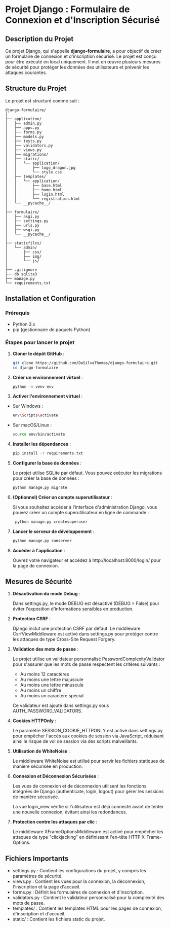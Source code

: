 # Projet Django : Formulaire de Connexion et d'Inscription Sécurisé

## Description du Projet

Ce projet Django, qui s'appelle **django-formulaire**, a pour objectif de créer un formulaire de connexion et d'inscription sécurisé. Le projet est conçu pour être exécuté en local uniquement. Il met en œuvre plusieurs mesures de sécurité pour protéger les données des utilisateurs et prévenir les attaques courantes.

## Structure du Projet

Le projet est structuré comme suit :

```plaintext 
django-formulaire/
│
├── application/
│   ├── admin.py
│   ├── apps.py
│   ├── forms.py
│   ├── models.py
│   ├── tests.py
│   ├── validators.py
│   ├── views.py
│   ├── migrations/
│   ├── static/
│   │   └── application/
│   │       ├── logo_dragon.jpg
│   │       └── style.css
│   ├── templates/
│   │   └── application/
│   │       ├── base.html
│   │       ├── home.html
│   │       ├── login.html
│   │       └── registration.html
│   └── __pycache__/
│
├── formulaire/
│   ├── asgi.py
│   ├── settings.py
│   ├── urls.py
│   ├── wsgi.py
│   └── __pycache__/
│
├── staticfiles/
│   └── admin/
│       ├── css/
│       ├── img/
│       └── js/
│
├── .gitignore
├── db.sqlite3
├── manage.py
└── requirements.txt
```


## Installation et Configuration

### Prérequis

- Python 3.x
- pip (gestionnaire de paquets Python)

### Étapes pour lancer le projet

1. **Cloner le dépôt GitHub** :

   ```bash
   git clone https://github.com/DaSilvaThomas/django-formulaire.git
   cd django-formulaire
   ```

2. **Créer un environnement virtuel** :

    ```bash
    python -m venv env
    ```

3. **Activer l'environnement virtuel** :

- Sur Windows :
    ```bash
    env\Scripts\activate
    ```

- Sur macOS/Linux :
    ```bash
    source env/bin/activate
    ```

4. **Installer les dépendances** :

    ```bash
    pip install -r requirements.txt
    ```

5. **Configurer la base de données** :

    Le projet utilise SQLite par défaut. Vous pouvez exécuter les migrations pour créer la base de données :
    ```bash
    python manage.py migrate
    ```
    
6. **(Optionnel) Créer un compte superutilisateur** :

   Si vous souhaitez accéder à l'interface d'administration Django, vous pouvez créer un compte superutilisateur en ligne de commande :
   ```bash
    python manage.py createsuperuser
    ```

7. **Lancer le serveur de développement** :

    ```bash
    python manage.py runserver
    ```

8. **Accéder à l'application** :

    Ouvrez votre navigateur et accédez à http://localhost:8000/login/ pour la page de connexion.


## Mesures de Sécurité

1. **Désactivation du mode Debug** :

    Dans settings.py, le mode DEBUG est désactivé (DEBUG = False) pour éviter l'exposition d'informations sensibles en production.

2. **Protection CSRF** :

    Django inclut une protection CSRF par défaut. Le middleware CsrfViewMiddleware est activé dans settings.py pour protéger contre les attaques de type Cross-Site Request Forgery.

3. **Validation des mots de passe** :

    Le projet utilise un validateur personnalisé PasswordComplexityValidator pour s'assurer que les mots de passe respectent les critères suivants :

    - Au moins 12 caractères
    - Au moins une lettre majuscule
    - Au moins une lettre minuscule
    - Au moins un chiffre
    - Au moins un caractère spécial

    Ce validateur est ajouté dans settings.py sous AUTH_PASSWORD_VALIDATORS.

4. **Cookies HTTPOnly** :

    Le paramètre SESSION_COOKIE_HTTPONLY est activé dans settings.py pour empêcher l'accès aux cookies de session via JavaScript, réduisant ainsi le risque de vol de session via des scripts malveillants.

5. **Utilisation de WhiteNoise** :

    Le middleware WhiteNoise est utilisé pour servir les fichiers statiques de manière sécurisée en production.

6. **Connexion et Déconnexion Sécurisées** :

    Les vues de connexion et de déconnexion utilisent les fonctions intégrées de Django (authenticate, login, logout) pour gérer les sessions de manière sécurisée.

    La vue login_view vérifie si l'utilisateur est déjà connecté avant de tenter une nouvelle connexion, évitant ainsi les redondances.

7. **Protection contre les attaques par clic** :

    Le middleware XFrameOptionsMiddleware est activé pour empêcher les attaques de type "clickjacking" en définissant l'en-tête HTTP X-Frame-Options.


## Fichiers Importants

- settings.py : Contient les configurations du projet, y compris les paramètres de sécurité.
- views.py : Contient les vues pour la connexion, la déconnexion, l'inscription et la page d'accueil.
- forms.py : Définit les formulaires de connexion et d'inscription.
- validators.py : Contient le validateur personnalisé pour la complexité des mots de passe.
- templates/ : Contient les templates HTML pour les pages de connexion, d'inscription et d'accueil.
- static/ : Contient les fichiers static du projet.
